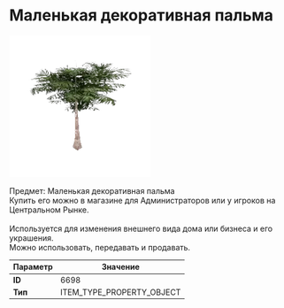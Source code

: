 # Маленькая декоративная пальма

![Item Image](../img/6698.webp?raw=true)

Предмет: Маленькая декоративная пальма<br>Купить его можно в магазине для Администраторов или у игроков на Центральном Рынке.<br><br>Используется для изменения внешнего вида дома или бизнеса и его украшения.<br>Можно использовать, передавать и продавать.


| Параметр | Значение |
|----------|----------|
| **ID** | 6698 |
| **Тип** | ITEM_TYPE_PROPERTY_OBJECT |

